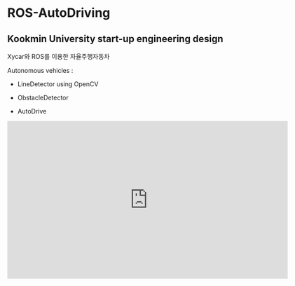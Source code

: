 # ROS-AutoDriving

## Kookmin University start-up engineering design

Xycar와 ROS를 이용한 자율주행자동차


Autonomous vehicles :

- LineDetector using OpenCV

- ObstacleDetector

- AutoDrive

<iframe width="640" height="360" src="https://youtu.be/JnRaTO2-fpo" frameborder="0" gesture="media" allowfullscreen=""></iframe>
